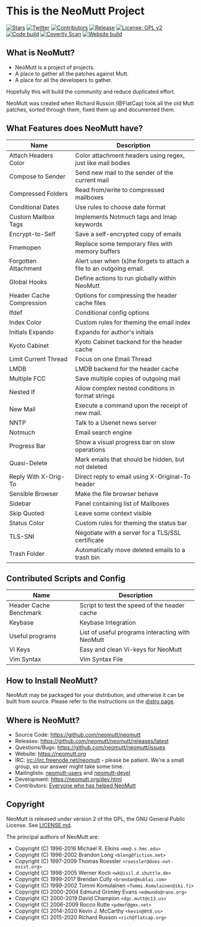 # This is the NeoMutt Project

[![Stars](https://img.shields.io/github/stars/neomutt/neomutt.svg?style=social&label=Stars)](https://github.com/neomutt/neomutt "Give us a Star")
[![Twitter](https://img.shields.io/twitter/follow/NeoMutt_Org.svg?style=social&label=Follow)](https://twitter.com/NeoMutt_Org "Follow us on Twitter")
[![Contributors](https://img.shields.io/badge/Contributors-195-orange.svg)](https://github.com/neomutt/neomutt/blob/master/AUTHORS.md "All of NeoMutt's Contributors")
[![Release](https://img.shields.io/github/release/neomutt/neomutt.svg)](https://github.com/neomutt/neomutt/releases/latest "Latest Release Notes")
[![License: GPL v2](https://img.shields.io/badge/License-GPL%20v2-blue.svg)](https://github.com/neomutt/neomutt/blob/master/LICENCE.md "Copyright Statement")
[![Code build](https://img.shields.io/travis/com/neomutt/neomutt/master?label=code)](https://travis-ci.com/neomutt/neomutt "Latest Automatic Code Build")
[![Coverity Scan](https://img.shields.io/coverity/scan/8495.svg)](https://scan.coverity.com/projects/neomutt-neomutt "Latest Code Static Analysis")
[![Website build](https://img.shields.io/travis/neomutt/neomutt.github.io.svg?label=website)](https://travis-ci.com/neomutt/neomutt.github.io "Latest Website Test")

## What is NeoMutt?

* NeoMutt is a project of projects.
* A place to gather all the patches against Mutt.
* A place for all the developers to gather.

Hopefully this will build the community and reduce duplicated effort.

NeoMutt was created when Richard Russon (@FlatCap) took all the old Mutt patches,
sorted through them, fixed them up and documented them.

## What Features does NeoMutt have?

| Name                     | Description
| ------------------------ | ------------------------------------------------------
| Attach Headers Color     | Color attachment headers using regex, just like mail bodies
| Compose to Sender        | Send new mail to the sender of the current mail
| Compressed Folders       | Read from/write to compressed mailboxes
| Conditional Dates        | Use rules to choose date format
| Custom Mailbox Tags      | Implements Notmuch tags and Imap keywords
| Encrypt-to-Self          | Save a self-encrypted copy of emails
| Fmemopen                 | Replace some temporary files with memory buffers
| Forgotten Attachment     | Alert user when (s)he forgets to attach a file to an outgoing email.
| Global Hooks             | Define actions to run globally within NeoMutt
| Header Cache Compression | Options for compressing the header cache files
| Ifdef                    | Conditional config options
| Index Color              | Custom rules for theming the email index
| Initials Expando         | Expando for author's initials
| Kyoto Cabinet            | Kyoto Cabinet backend for the header cache
| Limit Current Thread     | Focus on one Email Thread
| LMDB                     | LMDB backend for the header cache
| Multiple FCC             | Save multiple copies of outgoing mail
| Nested If                | Allow complex nested conditions in format strings
| New Mail                 | Execute a command upon the receipt of new mail.
| NNTP                     | Talk to a Usenet news server
| Notmuch                  | Email search engine
| Progress Bar             | Show a visual progress bar on slow operations
| Quasi-Delete             | Mark emails that should be hidden, but not deleted
| Reply With X-Orig-To     | Direct reply to email using X-Original-To header
| Sensible Browser         | Make the file browser behave
| Sidebar                  | Panel containing list of Mailboxes
| Skip Quoted              | Leave some context visible
| Status Color             | Custom rules for theming the status bar
| TLS-SNI                  | Negotiate with a server for a TLS/SSL certificate
| Trash Folder             | Automatically move deleted emails to a trash bin

## Contributed Scripts and Config

| Name                   | Description
| ---------------------- | ---------------------------------------------
| Header Cache Benchmark | Script to test the speed of the header cache
| Keybase                | Keybase Integration
| Useful programs        | List of useful programs interacting with NeoMutt
| Vi Keys                | Easy and clean Vi-keys for NeoMutt
| Vim Syntax             | Vim Syntax File

## How to Install NeoMutt?

NeoMutt may be packaged for your distribution, and otherwise it can be built from
source. Please refer to the instructions on the
[distro page](https://neomutt.org/distro.html).

## Where is NeoMutt?

- Source Code:     https://github.com/neomutt/neomutt
- Releases:        https://github.com/neomutt/neomutt/releases/latest
- Questions/Bugs:  https://github.com/neomutt/neomutt/issues
- Website:         https://neomutt.org
- IRC:             [irc://irc.freenode.net/neomutt](https://webchat.freenode.net/ "IRC Web Client") - please be patient.
  We're a small group, so our answer might take some time.
- Mailinglists:    [neomutt-users](mailto:neomutt-users-request@neomutt.org?subject=subscribe)
  and [neomutt-devel](mailto:neomutt-devel-request@neomutt.org?subject=subscribe)
- Development:     https://neomutt.org/dev.html
- Contributors:    [Everyone who has helped NeoMutt](AUTHORS.md)

## Copyright

NeoMutt is released under version 2 of the GPL, the GNU General Public License.
See [LICENSE.md](LICENSE.md).

The principal authors of NeoMutt are:

- Copyright (C) 1996-2016 Michael R. Elkins `<me@.s.hmc.edu>`
- Copyright (C) 1996-2002 Brandon Long `<blong@fiction.net>`
- Copyright (C) 1997-2009 Thomas Roessler `<roessler@does-not-exist.org>`
- Copyright (C) 1998-2005 Werner Koch `<wk@isil.d.shuttle.de>`
- Copyright (C) 1999-2017 Brendan Cully `<brendan@kublai.com>`
- Copyright (C) 1999-2002 Tommi Komulainen `<Tommi.Komulainen@iki.fi>`
- Copyright (C) 2000-2004 Edmund Grimley Evans `<edmundo@rano.org>`
- Copyright (C) 2000-2019 David Champion `<dgc.mutt@c13.us>`
- Copyright (C) 2006-2009 Rocco Rutte `<pdmef@gmx.net>`
- Copyright (C) 2014-2020 Kevin J. McCarthy `<kevin@8t8.us>`
- Copyright (C) 2015-2020 Richard Russon `<rich@flatcap.org>`

